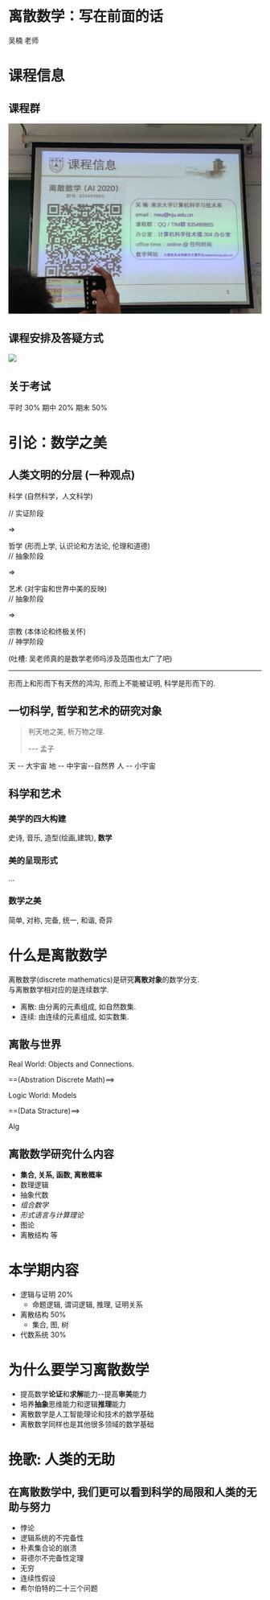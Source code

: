 # 离散数学：写在前面的话

吴楠 老师

# 课程信息

## 课程群

![](./image/2020-09-24-10-22-56.png)

## 课程安排及答疑方式

![](./image/2020-09-24-10-22-38.png)

## 关于考试

平时 30%
期中 20%
期末 50%

# 引论：数学之美

## 人类文明的分层 (一种观点)

科学 (自然科学，人文科学)

// 实证阶段

=>

哲学 (形而上学, 认识论和方法论, 伦理和道德)  
// 抽象阶段

=>

艺术 (对宇宙和世界中美的反映)  
// 抽象阶段

=>

宗教 (本体论和终极关怀)  
// 神学阶段

(吐槽: 吴老师真的是数学老师吗涉及范围也太广了吧)

---

形而上和形而下有天然的鸿沟, 形而上不能被证明, 科学是形而下的.

## 一切科学, 哲学和艺术的研究对象

> 判天地之美, 析万物之理.
> 
> --- 孟子

天 -- 大宇宙
地 -- 中宇宙--自然界
人 -- 小宇宙

## 科学和艺术

### 美学的四大构建

史诗, 音乐, 造型(绘画,建筑), **数学**

### 美的呈现形式

...

### 数学之美

简单, 对称, 完备, 统一, 和谐, 奇异

# 什么是离散数学

离散数学(discrete mathematics)是研究**离散对象**的数学分支.  
与离散数学相对应的是连续数学.

* 离散: 由分离的元素组成, 如自然数集.
* 连续: 由连续的元素组成, 如实数集.

## 离散与世界

Real World: Objects and Connections.

==(Abstration Discrete Math)==>

Logic World: Models

==(Data Stracture)==>

Alg

## 离散数学研究什么内容

* **集合, 关系, 函数, 离散概率**
* 数理逻辑
* 抽象代数
* *组合数学*
* *形式语言与计算理论*
* 图论
* 离散结构 等

# 本学期内容

* 逻辑与证明 20%
    * 命题逻辑, 谓词逻辑, 推理, 证明关系
* 离散结构 50%
    * 集合, 图, 树
* 代数系统 30%

# 为什么要学习离散数学

* 提高数学**论证**和**求解**能力--提高**审美**能力
* 培养**抽象**思维能力和逻辑**推理**能力
* 离散数学是人工智能理论和技术的数学基础
* 离散数学同样也是其他很多领域的数学基础

# 挽歌: 人类的无助

## 在离散数学中, 我们更可以看到科学的局限和人类的无助与努力

* 悖论
* 逻辑系统的不完备性
* 朴素集合论的崩溃
* 哥德尔不完备性定理
* 无穷
* 连续性假设
* 希尔伯特的二十三个问题

# 